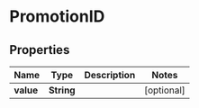 # PromotionID

## Properties
Name | Type | Description | Notes
------------ | ------------- | ------------- | -------------
**value** | **String** |  |  [optional]
